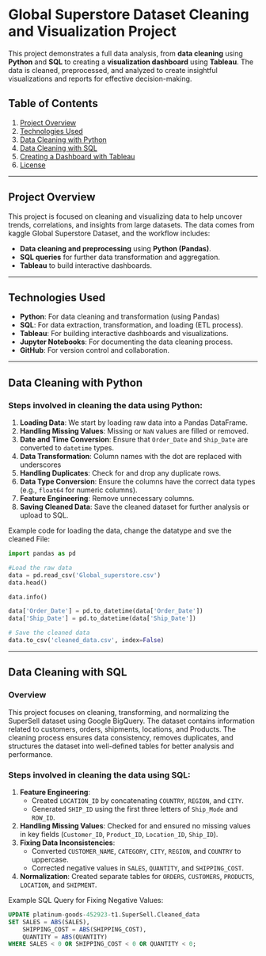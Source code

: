 #  Global Superstore Dataset Cleaning and Visualization Project

This project demonstrates a full data analysis, from **data cleaning** using **Python** and **SQL** to creating a **visualization dashboard** using **Tableau**. The data is cleaned, preprocessed, and analyzed to create insightful visualizations and reports for effective decision-making.

## Table of Contents
1. [Project Overview](#project-overview)
2. [Technologies Used](#technologies-used)
3. [Data Cleaning with Python](#data-cleaning-with-python)
4. [Data Cleaning with SQL](#data-cleaning-with-sql)
5. [Creating a Dashboard with Tableau](#creating-a-dashboard-with-tableau)
6. [License](#license)

---

## Project Overview

This project is focused on cleaning and visualizing data to help uncover trends, correlations, and insights from large datasets. The data comes from kaggle  Global Superstore Dataset, and the workflow includes:

- **Data cleaning and preprocessing** using **Python (Pandas)**.
- **SQL queries** for further data transformation and aggregation.
- **Tableau** to build interactive dashboards.

---

## Technologies Used
- **Python**: For data cleaning and transformation (using Pandas)
- **SQL**: For data extraction, transformation, and loading (ETL process).
- **Tableau**: For building interactive dashboards and visualizations.
- **Jupyter Notebooks**: For documenting the data cleaning process.
- **GitHub**: For version control and collaboration.

---

## Data Cleaning with Python

### Steps involved in cleaning the data using Python:
1. **Loading Data**: We start by loading raw data into a Pandas DataFrame.
2. **Handling Missing Values**: Missing or `NaN` values are filled or removed.
3. **Date and Time Conversion**: Ensure that `Order_Date` and `Ship_Date` are converted to `datetime` types.
4. **Data Transformation**: Column names with the dot are replaced with underscores
5. **Handling Duplicates**: Check for and drop any duplicate rows.
6. **Data Type Conversion**: Ensure the columns have the correct data types (e.g., `float64` for numeric columns).
7. **Feature Engineering**: Remove unnecessary columns.
8. **Saving Cleaned Data**: Save the cleaned dataset for further analysis or upload to SQL.

Example code for loading the data, change the datatype and sve the cleaned File:
```python
import pandas as pd

#Load the raw data
data = pd.read_csv('Global_superstore.csv')
data.head()

data.info()

data['Order_Date'] = pd.to_datetime(data['Order_Date'])
data['Ship_Date'] = pd.to_datetime(data['Ship_Date'])

# Save the cleaned data
data.to_csv('cleaned_data.csv', index=False)
```
---

## Data Cleaning with SQL

### Overview
This project focuses on cleaning, transforming, and normalizing the SuperSell dataset using Google BigQuery. The dataset contains information related to customers, orders, shipments, locations, and Products. The cleaning process ensures data consistency, removes duplicates, and structures the dataset into well-defined tables for better analysis and performance.

### Steps involved in cleaning the data using SQL:
1. **Feature Engineering**:
   - Created `LOCATION_ID` by concatenating `COUNTRY`, `REGION`, and `CITY`.
   - Generated `SHIP_ID` using the first three letters of `Ship_Mode` and `ROW_ID`.
2. **Handling Missing Values**: Checked for and ensured no missing values in key fields (`Customer_ID`, `Product_ID`, `Location_ID`, `Ship_ID`).
3. **Fixing Data Inconsistencies**:
   - Converted `CUSTOMER_NAME`, `CATEGORY`, `CITY`, `REGION`, and `COUNTRY` to uppercase.
   - Corrected negative values in `SALES`, `QUANTITY`, and `SHIPPING_COST`.
4. **Normalization**: Created separate tables for `ORDERS`, `CUSTOMERS`, `PRODUCTS`, `LOCATION`, and `SHIPMENT`.

Example SQL Query for Fixing Negative Values:
```sql
UPDATE platinum-goods-452923-t1.SuperSell.Cleaned_data
SET SALES = ABS(SALES),
    SHIPPING_COST = ABS(SHIPPING_COST),
    QUANTITY = ABS(QUANTITY)
WHERE SALES < 0 OR SHIPPING_COST < 0 OR QUANTITY < 0;
```
